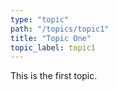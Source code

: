 ```yaml
---
type: "topic"
path: "/topics/topic1"
title: "Topic One"
topic_label: topic1
---
```


This is the first topic.
